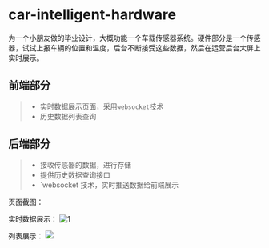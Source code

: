 # car-intelligent-hardware

为一个小朋友做的毕业设计，大概功能一个车载传感器系统。硬件部分是一个传感器，试试上报车辆的位置和温度，后台不断接受这些数据，然后在运营后台大屏上实时展示。

## 前端部分
>* 实时数据展示页面，采用`websocket`技术
>* 历史数据列表查询


## 后端部分
>* 接收传感器的数据，进行存储
>* 提供历史数据查询接口
>* `websocket 技术，实时推送数据给前端展示

页面截图：

实时数据展示：
![1](http://p0.meituan.net/scarlett/6b7b005b27a3904f0498014dd230d7c0108010.png)

列表展示：
![](http://p0.meituan.net/scarlett/49305f7700baca403133c25a2c29769481018.png)